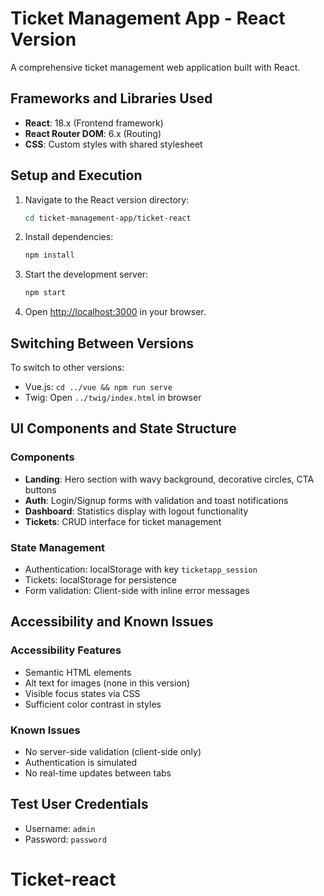 # Ticket Management App - React Version

A comprehensive ticket management web application built with React.

## Frameworks and Libraries Used

- **React**: 18.x (Frontend framework)
- **React Router DOM**: 6.x (Routing)
- **CSS**: Custom styles with shared stylesheet

## Setup and Execution

1. Navigate to the React version directory:
   ```bash
   cd ticket-management-app/ticket-react
   ```

2. Install dependencies:
   ```bash
   npm install
   ```

3. Start the development server:
   ```bash
   npm start
   ```

4. Open [http://localhost:3000](http://localhost:3000) in your browser.

## Switching Between Versions

To switch to other versions:
- Vue.js: `cd ../vue && npm run serve`
- Twig: Open `../twig/index.html` in browser

## UI Components and State Structure

### Components
- **Landing**: Hero section with wavy background, decorative circles, CTA buttons
- **Auth**: Login/Signup forms with validation and toast notifications
- **Dashboard**: Statistics display with logout functionality
- **Tickets**: CRUD interface for ticket management

### State Management
- Authentication: localStorage with key `ticketapp_session`
- Tickets: localStorage for persistence
- Form validation: Client-side with inline error messages

## Accessibility and Known Issues

### Accessibility Features
- Semantic HTML elements
- Alt text for images (none in this version)
- Visible focus states via CSS
- Sufficient color contrast in styles

### Known Issues
- No server-side validation (client-side only)
- Authentication is simulated
- No real-time updates between tabs

## Test User Credentials

- Username: `admin`
- Password: `password`
# Ticket-react
